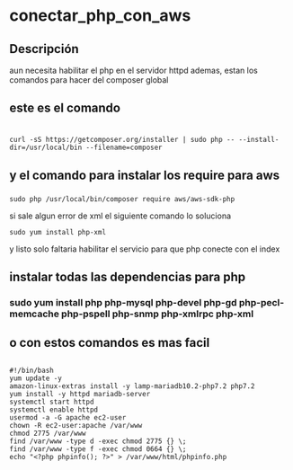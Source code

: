 # conectar_php_con_aws
## Descripción
aun necesita habilitar el php en el servidor httpd ademas, estan los comandos para hacer del composer global


## este es el comando
###
```

curl -sS https://getcomposer.org/installer | sudo php -- --install-dir=/usr/local/bin --filename=composer

```

## y el comando para instalar los require para aws

### 
```
sudo php /usr/local/bin/composer require aws/aws-sdk-php
```

si sale algun error de xml el siguiente comando lo soluciona
```
sudo yum install php-xml
```
y listo solo faltaria habilitar el servicio para que php conecte con el index

## instalar todas las dependencias para php
### sudo yum install php php-mysql php-devel php-gd php-pecl-memcache php-pspell php-snmp php-xmlrpc php-xml


## o con estos comandos es mas facil
##
```
#!/bin/bash
yum update -y
amazon-linux-extras install -y lamp-mariadb10.2-php7.2 php7.2
yum install -y httpd mariadb-server
systemctl start httpd
systemctl enable httpd
usermod -a -G apache ec2-user
chown -R ec2-user:apache /var/www
chmod 2775 /var/www
find /var/www -type d -exec chmod 2775 {} \;
find /var/www -type f -exec chmod 0664 {} \;
echo "<?php phpinfo(); ?>" > /var/www/html/phpinfo.php
```
